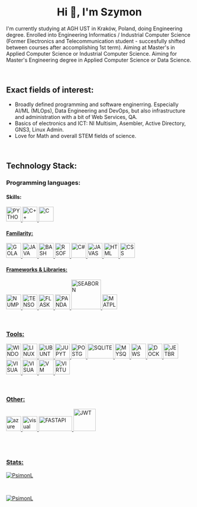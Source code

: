 <html>
<!-- <head>
  <title>Personal README.md </title>
</head> -->

<body>  
<div>
  <h1 align="center">Hi 👋, I'm Szymon</h1>
</div>
  
<div>
  <p>I'm currently studying at AGH UST in Kraków, Poland, doing Engineering degree. Enrolled into Engineering Informatics / Industrial Computer Science (Former       Electronics and Telecommunication student - succesfully shifted between courses after accomplishing 1st term). Aiming at Master's in Applied Computer     Science or Industrial Computer Science. Aiming for Master's Engineering degree in Applied Computer Science or Data Science.</p>
</div>

<br>

<div>
<h2>Exact fields of interest:</h2>
<ul>
      <li>Broadly defined programming and software enginerring. Especially AI/ML (MLOps), Data Engineering and DevOps, but also infrastructure and administration with a bit of Web Services, QA.</li>
      <li>Basics of electronics and ICT: NI Multisim, Asembler, Active Directory, GNS3, Linux Admin.</li>
      <li>Love for Math and overall STEM fields of science.</li>
</ul>
</div>

<br>

<div>
<h2>Technology Stack:</h2> <!--- https://icons8.com/icons/set/docker --->
  
<h3>Programming languages:</h3>
<h4>Skills:</h4>
<p align="left">
      <a href="https://www.python.org/"><img src="https://img.icons8.com/color/512/python.png" alt="PYTHON" width="40" height="40"/>
      <a href="https://isocpp.org/"><img src="https://img.icons8.com/color/512/c-plus-plus-logo.png" alt="C++" width="40" height="40"/>
      <a href="https://www.iso-9899.info/wiki/Main_Page"><img src="https://img.icons8.com/fluency/512/c-programming.png" alt="C" width="40" height="40"/>
</p>

<h4>Familarity:</h4>
  <p align="left">
      <a href="https://go.dev/"><img src="https://img.icons8.com/color/512/golang.png" alt="GOLANG" width="40" height="40"/>
      <a href="https://www.java.com/eng/"><img src="https://img.icons8.com/color/512/java-coffee-cup-logo.png" alt="JAVA" width="40" height="40"/>
      <a href="https://www.gnu.org/software/bash/"><img src="https://img.icons8.com/plasticine/512/bash.png" alt="BASH" width="40" height="40"/>
      <a href="https://www.r-project.org/"><img src="https://img.icons8.com/fluency/512/r-project.png" alt="R SOFTWARE" width="40" height="40"/>
      <a href="https://learn.microsoft.com/en-us/dotnet/csharp/"><img src="https://img.icons8.com/color/512/c-sharp-logo-2.png" alt="C#" width="40" height="40"/>
      <a href="https://devdocs.io/javascript/"><img src="https://img.icons8.com/color/512/javascript.png" alt="JAVASCRIPT" width="40" height="40"/>
      <a href="https://developer.mozilla.org/en-US/docs/Web/HTML"><img src="https://img.icons8.com/color/512/html-5.png" alt="HTML" width="40" height="40"/>
      <a href="https://developer.mozilla.org/en-US/docs/Web/CSS"><img src="https://img.icons8.com/color/512/css3.png" alt="CSS" width="40" height="40"/>
</p>
</div>

<h4>Frameworks & Libraries:</h4>
<p align="left">
      <a href="https://numpy.org/"><img src="https://img.icons8.com/color/512/numpy.png" alt="NUMPY" width="40" height="40"/>
      <a href="https://www.tensorflow.org/?gclid=CjwKCAiA8OmdBhAgEiwAShr40yYq2CtQm7XLbSXfvl6n_RLorRRXgYCyOsoW2f0bWBKJFp2nyVxk-RoCHNoQAvD_BwE"><img src="https://img.icons8.com/color/512/tensorflow.png" alt="TENSORFLOW" width="40" height="40"/>
      <a href="https://flask.palletsprojects.com/en/2.2.x/"><img src="https://img.icons8.com/fluency/512/flask.png" alt="FLASK" width="40" height="40"/>
      <a href="https://pandas.pydata.org/"><img src="https://img.icons8.com/color/512/pandas.png" alt="PANDAS" width="40" height="40"/>
      <a href="https://seaborn.pydata.org/citing.html"><img src="https://seaborn.pydata.org/_static/logo-wide-lightbg.svg" alt="SEABORN" width="80" height="80"/>
      <a href="https://matplotlib.org/stable/gallery/misc/logos2.html"><img src="https://upload.wikimedia.org/wikipedia/commons/thumb/0/01/Created_with_Matplotlib-logo.svg/2048px-Created_with_Matplotlib-logo.svg.png" alt="MATPLOTLIB" width="40" height="40"/>
<!--   <img src="" alt="SQLalchemy" width="40" height="40"/> -->
</p>

<br>

<h3>Tools:</h3>
<p align="left">
      <a hre="https://www.microsoft.com/pl-pl/software-download/windows10"><img src="https://img.icons8.com/color/512/windows-10.png" alt="WINDOWS" width="40" height="40"/>
      <a href="https://www.linux.org/"><img src="https://img.icons8.com/color/512/linux--v1.png" alt="LINUX" width="40" height="40"/>
      <a href="https://ubuntu.com/"><img src="https://img.icons8.com/color/512/ubuntu.png" alt="UBUNTU" width="40" height="40"/>
      <a href="https://jupyter.org/"><img src="https://img.icons8.com/fluency/512/jupyter.png" alt="JUPYTER" width="40" height="40"/>
      <a href="https://www.postgresql.org/"><img src="https://img.icons8.com/color/512/postgreesql.png" alt="POSTGRESQL" width="40" height="40"/>
      <a href="https://www.sqlite.org/index.html"><img src="https://www.sqlite.org/images/sqlite370_banner.gif" alt="SQLITE" width="70" height="40"/>
      <a href="https://www.mysql.com/"><img src="https://img.icons8.com/fluency/512/mysql-logo.png" alt="MYSQL" width="40" height="40"/>
      <a href="https://aws.amazon.com/free/?trk=66441bc6-e4bc-4a33-aafb-45319d9c5b51&sc_channel=ps&s_kwcid=AL!4422!3!453071974957!e!!g!!aws&ef_id=Cj0KCQiA_P6dBhD1ARIsAAGI7HBTEA3K8VjJOP5SXlcXnqE57Rg4dOYpuTXqIvoM20Mlm-BPf3UL7zIaAmIrEALw_wcB:G:s&s_kwcid=AL!4422!3!453071974957!e!!g!!aws"><img src="https://img.icons8.com/color/512/amazon-web-services.png" alt="AWS" width="40" height="40"/>
      <a href="https://www.docker.com/"><img src="https://img.icons8.com/color/512/docker.png" alt="DOCKER" width="40" height="40"/>
      <a href="https://www.jetbrains.com/"><img src="https://img.icons8.com/color/512/jetbrains.png" alt="JETBRAINS" width="40" height="40"/>
      <a href="https://code.visualstudio.com/"><img src="https://img.icons8.com/fluency/512/visual-studio-code-2019.png" alt="VISUAL STUDIO CODE" width="40" height="40"/>
      <a href="https://visualstudio.microsoft.com/pl/"><img src="https://img.icons8.com/color/512/visual-studio.png" alt="VISUAL STUDIO" width="40" height="40"/>
      <a href="https://www.vmware.com/"><img src="https://img.icons8.com/fluency/512/vmware-workstation-player.png" alt="VM WARE" width="40" height="40"/>
      <a href="https://www.virtualbox.org/"><img src="https://img.icons8.com/color/512/virtualbox.png" alt="VIRTUALBOX" width="40" height="40"/>
</p>

<br>

<h3>Other:</h3>
<p align="left">
      <a href="https://azure.microsoft.com/en-us/free/search/?&ef_id=Cj0KCQiAzeSdBhC4ARIsACj36uGNYbToHkyNcOM5xBgBzl9hPyUVeXMl1Msu5rKDml65hShJgr_yqDYaApHiEALw_wcB:G:s&OCID=AIDcmm65zbdg56_SEM_Cj0KCQiAzeSdBhC4ARIsACj36uGNYbToHkyNcOM5xBgBzl9hPyUVeXMl1Msu5rKDml65hShJgr_yqDYaApHiEALw_wcB:G:s&gclid=Cj0KCQiAzeSdBhC4ARIsACj36uGNYbToHkyNcOM5xBgBzl9hPyUVeXMl1Msu5rKDml65hShJgr_yqDYaApHiEALw_wcB"><img src="https://img.icons8.com/fluency/512/azure-1.png" alt="azure" width="40" height="40"/>
      <a href="https://www.visual-paradigm.com/"><img src="https://img.icons8.com/clouds/512/visual-paradigm.png" alt="visual paradigm" width="40" height="40"/>
      <a href="https://fastapi.tiangolo.com/"><img src="https://fastapi.tiangolo.com/img/logo-margin/logo-teal.png" alt="FASTAPI" width="90" height="40"/>
      <a href="https://jwt.io/img/logo-asset.svg"><img src="https://jwt.io/img/logo-asset.svg" alt="JWT" width="60" height="60"/>
</p>

<br>
<br>

 <h3>Stats: </h3>
  <p><img align="center" 
    src="https://github-readme-streak-stats.herokuapp.com/?user=PsimonL&theme=dark&background=0d1117&date_format=M%20j%5B%2C%20Y%5D" 
    alt="PsimonL" /></p>   

<br>
        
  <p><img align="center"
    src="https://github-readme-stats.vercel.app/api/top-langs/?username=PsimonL"
    alt="PsimonL" /></p>

<br>

        

</body>    
</html>

